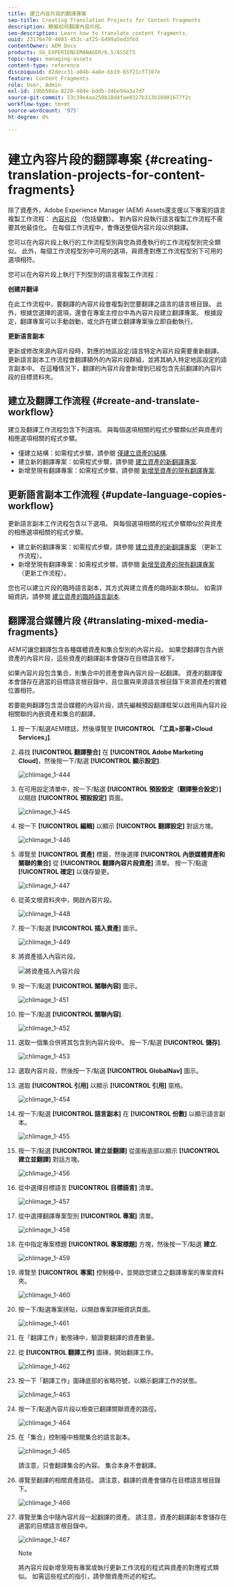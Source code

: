 ```yaml
---
title: 建立內容片段的翻譯專案
seo-title: Creating Translation Projects for Content Fragments
description: 瞭解如何翻譯內容片段。
seo-description: Learn how to translate content fragments.
uuid: 23176e70-4003-453c-af25-6499a5ed3f6d
contentOwner: AEM Docs
products: SG_EXPERIENCEMANAGER/6.5/ASSETS
topic-tags: managing-assets
content-type: reference
discoiquuid: d2decc31-a04b-4a8e-bb19-65f21cf7107e
feature: Content Fragments
role: User, Admin
exl-id: 19bb58da-8220-404e-bddb-34be94a3a7d7
source-git-commit: 53c39e4aa250b18d4fae0327b313b18901677f2c
workflow-type: tm+mt
source-wordcount: '975'
ht-degree: 0%

---
```


# 建立內容片段的翻譯專案 {#creating-translation-projects-for-content-fragments}

除了資產外，Adobe Experience Manager (AEM) Assets還支援以下專案的語言複製工作流程： [內容片段](/help/assets/content-fragments/content-fragments.md) （包括變數）。 對內容片段執行語言複製工作流程不需要其他最佳化。 在每個工作流程中，會傳送整個內容片段以供翻譯。

您可以在內容片段上執行的工作流程型別與您為資產執行的工作流程型別完全類似。 此外，每個工作流程型別中可用的選項，與資產對應工作流程型別下可用的選項相符。

您可以在內容片段上執行下列型別的語言複製工作流程：

**创建并翻译**

在此工作流程中，要翻譯的內容片段會複製到您要翻譯之語言的語言根目錄。 此外，根據您選擇的選項，還會在專案主控台中為內容片段建立翻譯專案。 根據設定，翻譯專案可以手動啟動，或允許在建立翻譯專案後立即自動執行。

**更新语言副本**

更新或修改來源內容片段時，對應的地區設定/語言特定內容片段需要重新翻譯。 更新語言副本工作流程會翻譯額外的內容片段群組，並將其納入特定地區設定的語言副本中。 在這種情況下，翻譯的內容片段會新增到已經包含先前翻譯的內容片段的目標資料夾。

## 建立及翻譯工作流程 {#create-and-translate-workflow}

建立及翻譯工作流程包含下列選項。 與每個選項相關的程式步驟類似於與資產的相應選項相關的程式步驟。

* 僅建立結構：如需程式步驟，請參閱 [僅建立資產的結構](translation-projects.md#create-structure-only).
* 建立新的翻譯專案：如需程式步驟，請參閱 [建立資產的新翻譯專案](translation-projects.md#create-a-new-translation-project).
* 新增至現有翻譯專案：如需程式步驟，請參閱 [新增至資產的現有翻譯專案](translation-projects.md#add-to-existing-translation-project).

## 更新語言副本工作流程 {#update-language-copies-workflow}

更新語言副本工作流程包含以下選項。 與每個選項相關的程式步驟類似於與資產的相應選項相關的程式步驟。

* 建立新的翻譯專案：如需程式步驟，請參閱 [建立資產的新翻譯專案](translation-projects.md#create-a-new-translation-project) （更新工作流程）。
* 新增至現有翻譯專案：如需程式步驟，請參閱 [新增至資產的現有翻譯專案](translation-projects.md#add-to-existing-translation-project) （更新工作流程）。

您也可以建立片段的臨時語言副本，其方式與建立資產的臨時副本類似。 如需詳細資訊，請參閱 [建立資產的臨時語言副本](translation-projects.md#creating-temporary-language-copies).

## 翻譯混合媒體片段 {#translating-mixed-media-fragments}

AEM可讓您翻譯包含各種媒體資產和集合型別的內容片段。 如果您翻譯包含內嵌資產的內容片段，這些資產的翻譯副本會儲存在目標語言根下。

如果內容片段包含集合，則集合中的資產會與內容片段一起翻譯。 資產的翻譯復本會儲存在適當的目標語言根目錄中，且位置與來源語言根目錄下來源資產的實體位置相符。

若要能夠翻譯包含混合媒體的內容片段，請先編輯預設翻譯框架以啟用與內容片段相關聯的內嵌資產和集合的翻譯。

1. 按一下/點選AEM標誌，然後導覽至 **[!UICONTROL 「工具>部署>Cloud Services」]**.
1. 尋找 **[!UICONTROL 翻譯整合]** 在 **[!UICONTROL Adobe Marketing Cloud]**，然後按一下/點選 **[!UICONTROL 顯示設定]**.

   ![chlimage_1-444](assets/chlimage_1-444.png)

1. 在可用設定清單中，按一下/點選 **[!UICONTROL 預設設定（翻譯整合設定）]** 以開啟 **[!UICONTROL 預設設定]** 頁面。

   ![chlimage_1-445](assets/chlimage_1-445.png)

1. 按一下 **[!UICONTROL 編輯]** 以顯示 **[!UICONTROL 翻譯設定]** 對話方塊。

   ![chlimage_1-446](assets/chlimage_1-446.png)

1. 導覽至 **[!UICONTROL 資產]** 標籤，然後選擇 **[!UICONTROL 內嵌媒體資產和關聯的集合]** 從 **[!UICONTROL 翻譯內容片段資產]** 清單。 按一下/點選 **[!UICONTROL 確定]** 以儲存變更。

   ![chlimage_1-447](assets/chlimage_1-447.png)

1. 從英文根資料夾中，開啟內容片段。

   ![chlimage_1-448](assets/chlimage_1-448.png)

1. 按一下/點選 **[!UICONTROL 插入資產]** 圖示。

   ![chlimage_1-449](assets/chlimage_1-449.png)

1. 將資產插入內容片段。

   ![將資產插入內容片段](assets/column-view.png)

1. 按一下/點選 **[!UICONTROL 關聯內容]** 圖示。

   ![chlimage_1-451](assets/chlimage_1-451.png)

1. 按一下/點選 **[!UICONTROL 關聯內容]**.

   ![chlimage_1-452](assets/chlimage_1-452.png)

1. 選取一個集合併將其包含到內容片段中。 按一下/點選 **[!UICONTROL 儲存]**.

   ![chlimage_1-453](assets/chlimage_1-453.png)

1. 選取內容片段，然後按一下/點選 **[!UICONTROL GlobalNav]** 圖示。
1. 選取 **[!UICONTROL 引用]** 以顯示 **[!UICONTROL 引用]** 窗格。

   ![chlimage_1-454](assets/chlimage_1-454.png)

1. 按一下/點選 **[!UICONTROL 語言副本]** 在 **[!UICONTROL 份數]** 以顯示語言副本。

   ![chlimage_1-455](assets/chlimage_1-455.png)

1. 按一下/點選 **[!UICONTROL 建立並翻譯]** 從面板底部以顯示 **[!UICONTROL 建立並翻譯]** 對話方塊。

   ![chlimage_1-456](assets/chlimage_1-456.png)

1. 從中選擇目標語言 **[!UICONTROL 目標語言]** 清單。

   ![chlimage_1-457](assets/chlimage_1-457.png)

1. 從中選擇翻譯專案型別 **[!UICONTROL 專案]** 清單。

   ![chlimage_1-458](assets/chlimage_1-458.png)

1. 在中指定專案標題 **[!UICONTROL 專案標題]** 方塊，然後按一下/點選 **建立**.

   ![chlimage_1-459](assets/chlimage_1-459.png)

1. 導覽至 **[!UICONTROL 專案]** 控制檯中，並開啟您建立之翻譯專案的專案資料夾。

   ![chlimage_1-460](assets/chlimage_1-460.png)

1. 按一下/點選專案拼貼，以開啟專案詳細資訊頁面。

   ![chlimage_1-461](assets/chlimage_1-461.png)

1. 在「翻譯工作」動態磚中，驗證要翻譯的資產數量。
1. 從 **[!UICONTROL 翻譯工作]** 圖磚，開始翻譯工作。

   ![chlimage_1-462](assets/chlimage_1-462.png)

1. 按一下「翻譯工作」圖磚底部的省略符號，以顯示翻譯工作的狀態。

   ![chlimage_1-463](assets/chlimage_1-463.png)

1. 按一下/點選內容片段以檢查已翻譯關聯資產的路徑。

   ![chlimage_1-464](assets/chlimage_1-464.png)

1. 在「集合」控制檯中檢閱集合的語言副本。

   ![chlimage_1-465](assets/chlimage_1-465.png)

   請注意，只會翻譯集合的內容。 集合本身不會翻譯。

1. 導覽至翻譯的相關資產路徑。 請注意，翻譯的資產會儲存在目標語言根目錄下。

   ![chlimage_1-466](assets/chlimage_1-466.png)

1. 導覽至集合中隨內容片段一起翻譯的資產。 請注意，資產的翻譯副本會儲存在適當的目標語言根目錄中。

   ![chlimage_1-467](assets/chlimage_1-467.png)

   >[!NOTE]
   >
   >將內容片段新增至現有專案或執行更新工作流程的程式與資產的對應程式類似。 如需這些程式的指引，請參閱資產所述的程式。
